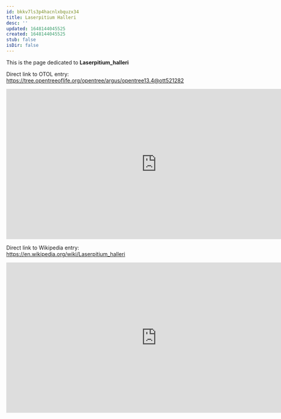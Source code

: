 ```yaml
---
id: bkkv7ls3p4hacnlxbquzx34
title: Laserpitium Halleri
desc: ''
updated: 1648144045525
created: 1648144045525
stub: false
isDir: false
---
```

This is the page dedicated to **Laserpitium_halleri**


Direct link to OTOL entry: https://tree.opentreeoflife.org/opentree/argus/opentree13.4@ott521282



<html>
    <body>
    <iframe src="https://tree.opentreeoflife.org/opentree/argus/opentree13.4@ott521282"
    width="800" height="400" frameborder="0" allowfullscreen> </iframe>
    </body>
</html>
    


Direct link to Wikipedia entry: https://en.wikipedia.org/wiki/Laserpitium_halleri



<html>
    <body>
    <iframe src="https://en.wikipedia.org/wiki/Laserpitium_halleri"
    width="800" height="400" frameborder="0" allowfullscreen> </iframe>
    </body>
</html>
    

